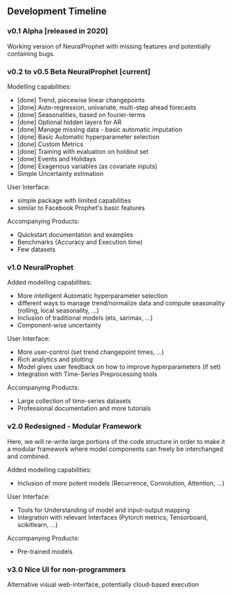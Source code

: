 ## Development Timeline
### v0.1 Alpha [released in 2020]
Working version of NeuralProphet with missing features and potentially containing bugs.

### v0.2 to v0.5 Beta NeuralProphet [current]
Modelling capabilities:
* [done] Trend, piecewise linear changepoints
* [done] Auto-regression, univariate, multi-step ahead forecasts
* [done] Seasonalities, based on fourier-terms
* [done] Optional hidden layers for AR
* [done] Manage missing data - basic automatic imputation
* [done] Basic Automatic hyperparameter selection 
* [done] Custom Metrics
* [done] Training with evaluation on holdout set
* [done] Events and Holidays
* [done] Exagenous variables (as covariate inputs)
* Simple Uncertainty estimation

User Interface:
* simple package with limited capabilities
* similar to Facebook Prophet's basic features

Accompanying Products:
* Quickstart documentation and examples
* Benchmarks (Accuracy and Execution time)
* Few datasets

### v1.0 NeuralProphet
Added modelling capabilities:
* More intelligent Automatic hyperparameter selection
* different ways to manage trend/normalize data and compute seasonality (rolling, local seasonality, ...)
* Inclusion of traditional models (ets, sarimax, ...)
* Component-wise uncertainty

User Interface:
* More user-control (set trend changepoint times, ...)
* Rich analytics and plotting 
* Model gives user feedback on how to improve hyperparameters (if set)
* Integration with Time-Series Preprocessing tools

Accompanying Products:
* Large collection of time-series datasets
* Professional documentation and more tutorials

### v2.0 Redesigned - Modular Framework
Here, we will re-write large portions of the code structure in order to make it a modular framework where model components can freely be interchanged and combined. 

Added modelling capabilities:
* Inclusion of more potent models (Recurrence, Convolution, Attention, ...)

User Interface:
* Tools for Understanding of model and input-output mapping
* Integration with relevant Interfaces (Pytorch metrics, Tensorboard, scikitlearn, ...)

Accompanying Products:
* Pre-trained models

### v3.0 Nice UI for non-programmers
Alternative visual web-interface, potentially cloud-based execution
